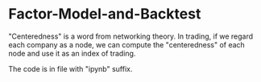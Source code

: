 # Factor-Model-and-Backtest

"Centeredness" is a word from networking theory. In trading, if we regard each company as a node, we can compute the "centeredness" of each node and use it as an index of trading.

The code is in file with "ipynb" suffix.
